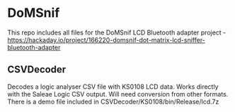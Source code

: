 # DoMSnif
This repo includes all files for the DoMSnif LCD Bluetooth adapter project - https://hackaday.io/project/166220-domsnif-dot-matrix-lcd-sniffer-bluetooth-adapter

## CSVDecoder
Decodes a logic analyser CSV file with KS0108 LCD data. Works directly with the Saleae Logic CSV output. Will need conversion from other formats. There is a demo file included in CSVDecoder/KS0108/bin/Release/lcd.7z
